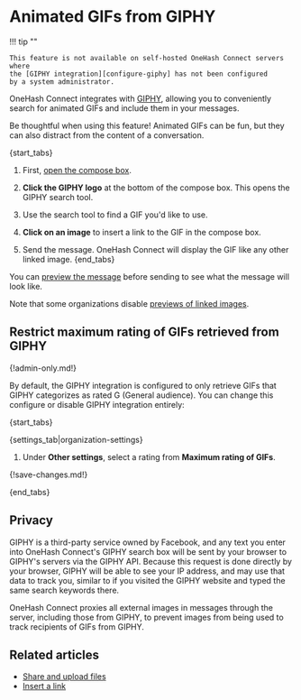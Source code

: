 # Animated GIFs from GIPHY

!!! tip ""

    This feature is not available on self-hosted OneHash Connect servers where
    the [GIPHY integration][configure-giphy] has not been configured
    by a system administrator.

OneHash Connect integrates with [GIPHY](https://giphy.com), allowing you to
conveniently search for animated GIFs and include them in your
messages.

Be thoughtful when using this feature! Animated GIFs can be fun, but
they can also distract from the content of a conversation.

{start_tabs}
1. First, [open the compose box](/help/open-the-compose-box).

1. **Click the GIPHY logo** at the bottom of the compose box. This
   opens the GIPHY search tool.

1. Use the search tool to find a GIF you'd like to use.

1. **Click on an image** to insert a link to the GIF in the compose box.

1. Send the message.  OneHash Connect will display the GIF like any other linked
   image.
{end_tabs}

You can [preview the
message](/help/preview-your-message-before-sending) before sending to
see what the message will look like.

Note that some organizations disable [previews of linked
images](/help/allow-image-link-previews).

## Restrict maximum rating of GIFs retrieved from GIPHY

{!admin-only.md!}

By default, the GIPHY integration is configured to only retrieve GIFs
that GIPHY categorizes as rated G (General audience). You can change
this configure or disable GIPHY integration entirely:

{start_tabs}

{settings_tab|organization-settings}

1. Under **Other settings**, select a rating from **Maximum rating of GIFs**.

{!save-changes.md!}

{end_tabs}

## Privacy

GIPHY is a third-party service owned by Facebook, and any text you
enter into OneHash Connect's GIPHY search box will be sent by your browser to
GIPHY's servers via the GIPHY API. Because this request is done
directly by your browser, GIPHY will be able to see your IP address,
and may use that data to track you, similar to if you visited the
GIPHY website and typed the same search keywords there.

OneHash Connect proxies all external images in messages through the server,
including those from GIPHY, to prevent images from being used to track
recipients of GIFs from GIPHY.

[configure-giphy]: https://zulip.readthedocs.io/en/stable/production/giphy-gif-integration.html

## Related articles

* [Share and upload files](/help/share-and-upload-files)
* [Insert a link](/help/insert-a-link)
